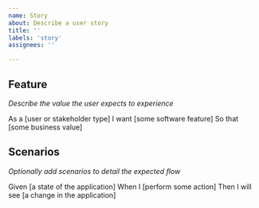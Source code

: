 ```yaml
---
name: Story
about: Describe a user story
title: ''
labels: 'story'
assignees: ''

---
```


## Feature
_Describe the value the user expects to experience_

  As a [user or stakeholder type]
  I want [some software feature]
  So that [some business value]

## Scenarios

_Optionally add scenarios to detail the expected flow_

  Given [a state of the application]
  When I [perform some action]
  Then I will see [a change in the application]
